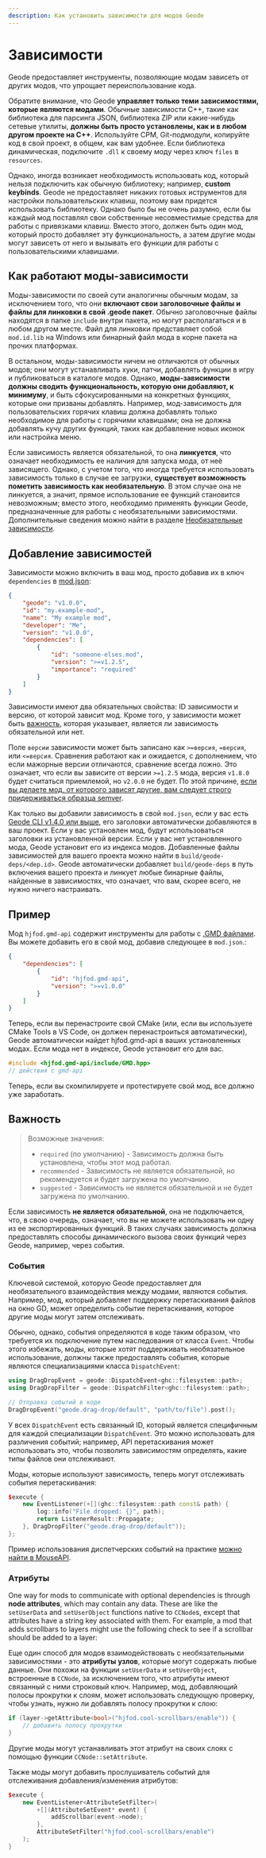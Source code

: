 ```yaml
---
description: Как установить зависимости для модов Geode
---
```


# Зависимости

Geode предоставляет инструменты, позволяющие модам зависеть от других модов, что упрощает переиспользование кода.

Обратите внимание, что Geode **управляет только теми зависимостями, которые являются модами**. Обычные зависимости C++, такие как библиотека для парсинга JSON, библиотека ZIP или какие-нибудь сетевые утилиты, **должны быть просто установлены, как и в любом другом проекте на C++**. Используйте CPM, Git-подмодули, копируйте код в свой проект, в общем, как вам удобнее. Если библиотека динамическая, подключите `.dll` к своему моду через ключ `files` в `resources`.

Однако, иногда возникает необходимость использовать код, который нельзя подключить как обычную библиотеку; например, **custom keybinds**. Geode не предоставляет никаких готовых иструментов для настройки пользовательских клавиш, поэтому вам придется использовать библиотеку. Однако было бы не очень разумно, если бы каждый мод поставлял свои собственные несовместимые средства для работы с привязками клавиш. Вместо этого, должен быть один мод, который просто добавляет эту функциональность, а затем другие моды могут зависеть от него и вызывать его функции для работы с пользовательскими клавишами.

## Как работают моды-зависимости

Моды-зависимости по своей сути аналогичны обычным модам, за исключением того, что они **включают свои заголовочные файлы и файлы для линковки в свой .geode пакет**. Обычно заголовочные файлы находятся в папке `include` внутри пакета, но могут располагаться и в любом другом месте. Файл для линковки представляет собой `mod.id.lib` на Windows или бинарный файл мода в корне пакета на прочих платформах.

В остальном, моды-зависимости ничем не отличаются от обычных модов; они могут устанавливать хуки, патчи, добавлять функции в игру и публиковаться в каталоге модов. Однако, **моды-зависимости должны сводить функциональность, которую они добавляют, к минимуму**, и быть сфокусированными на конкретных функциях, которые они призваны добавлять. Например, мод-зависимость для пользовательских горячих клавиш должна добавлять только необходимое для работы с горячими клавишами; она не должна добавлять кучу других функций, таких как добавление новых иконок или настройка меню.

Если зависимость является обязательной, то она **линкуется**, что означает необходимость ее наличия для запуска мода, от неё зависящего. Однако, с учетом того, что иногда требуется использовать зависимость только в случае ее загрузки, **существует возможность пометить зависимость как необязательную**. В этом случае она не линкуется, а значит, прямое использование ее функций становится невозможным; вместо этого, необходимо применять функции Geode, предназначенные для работы с необязательными зависимостями. Дополнительные сведения можно найти в разделе [Необязательные зависимости](#optional-dependencies).

## Добавление зависимостей

Зависимости можно включить в ваш мод, просто добавив их в ключ `dependencies` в [mod.json](/mods/configuring.md):

```json
{
    "geode": "v1.0.0",
    "id": "my.example-mod",
    "name": "My example mod",
    "developer": "Me",
    "version": "v1.0.0",
    "dependencies": [
        {
            "id": "someone-elses.mod",
            "version": ">=v1.2.5",
            "importance": "required"
        }
    ]
}
```

Зависимости имеют два обязательных свойства: ID зависимости и версию, от которой зависит мод. Кроме того, у зависимости может быть [важность](#importance), которая указывает, является ли зависимость обязательной или нет.

Поле `версии` зависимости может быть записано как `>=версия`, `=версия`, или `<=версия`. Сравнения работают как и ожидается, с дополнением, что если мажорные версии отличаются, сравнение всегда ложно. Это означает, что если вы зависите от версии `>=1.2.5` мода, версия `v1.8.0` будет считаться приемлемой, но `v2.0.0` не будет. По этой причине, [если вы делаете мод, от которого зависят другие, вам следует строго придерживаться образца semver](https://semver.org).

Как только вы добавили зависимость в свой `mod.json`, если у вас есть [Geode CLI v1.4.0 или выше](/geode/installcli), его заголовки автоматически добавляются в ваш проект. Если у вас установлен мод, будут использоваться заголовки из установленной версии. Если у вас нет установленного мода, Geode установит его из индекса модов. Добавленные файлы зависимостей для вашего проекта можно найти в `build/geode-deps/<dep.id>`. Geode автоматически добавляет `build/geode-deps` в путь включения вашего проекта и линкует любые бинарные файлы, найденные в зависимостях, что означает, что вам, скорее всего, не нужно ничего настраивать.

## Пример

Мод `hjfod.gmd-api` содержит инструменты для работы с [.GMD файлами](https://fileinfo.com/extension/gmd). Вы можете добавить его в свой мод, добавив следующее в `mod.json`.:

```json
{
    "dependencies": [
        {
            "id": "hjfod.gmd-api",
            "version": ">=v1.0.0"
        }
    ]
}
```

Теперь, если вы перенастроите свой CMake (или, если вы используете CMake Tools в VS Code, он должен перенастроиться автоматически), Geode автоматически найдет hjfod.gmd-api в ваших установленных модах. Если мода нет в индексе, Geode установит его для вас.

```cpp
#include <hjfod.gmd-api/include/GMD.hpp>
// действия с gmd-api
```

Теперь, если вы скомпилируете и протестируете свой мод, все должно уже заработать.

## Важность

> Возможные значения:
> - `required` (по умолчанию) - Зависимость должна быть установлена, чтобы этот мод работал.
> - `recommended` - Зависимость не является обязательной, но рекомендуется и будет загружена по умолчанию.
> - `suggested` - Зависимость не является обязательной и не будет загружена по умолчанию.

Если зависимость **не является обязательной**, она не подключается, что, в свою очередь, означает, что вы не можете использовать ни одну из ее экспортированных функций. В таких случаях зависимость должна предоставлять способы динамического вызова своих функций через Geode, например, через события.

### События

Ключевой системой, которую Geode предоставляет для необязательного взаимодействия между модами, являются события. Например, мод, который добавляет поддержку перетаскивания файлов на окно GD, может определить событие перетаскивания, которое другие моды могут затем отслеживать.

Обычно, однако, события определяются в коде таким образом, что требуется их подключение путем наследования от класса `Event`. Чтобы этого избежать, моды, которые хотят поддерживать необязательное использование, должны также предоставлять события, которые являются специализациями класса `DispatchEvent`:

```cpp
using DragDropEvent = geode::DispatchEvent<ghc::filesystem::path>;
using DragDropFilter = geode::DispatchFilter<ghc::filesystem::path>;

// Отправка событий в коде
DragDropEvent("geode.drag-drop/default", "path/to/file").post();
```

У всех `DispatchEvent` есть связанный ID, который является специфичным для каждой специализации `DispatchEvent`. Это можно использовать для различения событий; например, API перетаскивания может использовать это, чтобы позволить зависимостям определять, какие типы файлов они отслеживают.

Моды, которые используют зависимость, теперь могут отслеживать события перетаскивания:

```cpp
$execute {
    new EventListener(+[](ghc::filesystem::path const& path) {
        log::info("File dropped: {}", path);
        return ListenerResult::Propagate;
    }, DragDropFilter("geode.drag-drop/default"));
};
```

Пример использования диспетчерских событий на практике [можно найти в MouseAPI](https://github.com/geode-sdk/MouseAPI/blob/main/src/test.cpp#L54-L94).

### Атрибуты

One way for mods to communicate with optional dependencies is through **node attributes**, which may contain any data. These are like the `setUserData` and `setUserObject` functions native to `CCNode`s, except that attributes have a string key associated with them. For example, a mod that adds scrollbars to layers might use the following check to see if a scrollbar should be added to a layer:

Еще один способ для модов взаимодействовать с необязательными зависимостями - это **атрибуты узлов**, которые могут содержать любые данные. Они похожи на функции `setUserData` и `setUserObject`, встроенные в `CCNode`, за исключением того, что атрибуты имеют связанный с ними строковый ключ. Например, мод, добавляющий полосы прокрутки к слоям, может использовать следующую проверку, чтобы узнать, нужно ли добавлять полосу прокрутки к слою:

```cpp
if (layer->getAttribute<bool>("hjfod.cool-scrollbars/enable")) {
    // добавить полосу прокрутки
}
```

Другие моды могут устанавливать этот атрибут на своих слоях с помощью функции `CCNode::setAttribute`.

Также моды могут добавить прослушиватель событий для отслеживания добавления/изменения атрибутов:

```cpp
$execute {
    new EventListener<AttributeSetFilter>(
        +[](AttributeSetEvent* event) {
            addScrollbar(event->node);
        },
        AttributeSetFilter("hjfod.cool-scrollbars/enable")
    );
}
```
